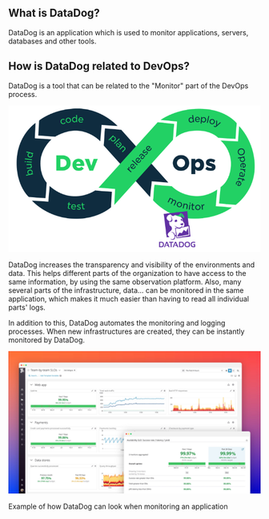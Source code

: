 
## What is DataDog? 

DataDog is an application which is used to monitor applications, servers, databases and other tools. 

## How is DataDog related to DevOps? 

DataDog is a tool that can be related to the "Monitor" part of the DevOps process.

![](./assets/devops_process.png)

DataDog increases the transparency and visibility of the environments and data. This helps different parts of the organization to have access to the same information, by using the same observation platform. Also, many several parts of the infrastructure, data... can  be monitored in the same application, which makes it much easier than having to read all individual parts' logs. 

In addition to this, DataDog automates the monitoring and logging processes. When new infrastructures are created, they can be instantly monitored by DataDog. 

![](./assets/example.jpeg)

Example of how DataDog can look when monitoring an application
